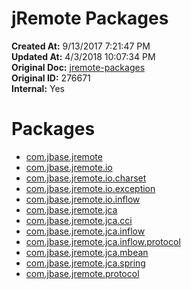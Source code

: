 # jRemote Packages

**Created At:** 9/13/2017 7:21:47 PM  
**Updated At:** 4/3/2018 10:07:34 PM  
**Original Doc:** [jremote-packages](https://docs.jbase.com/39719-archive/jremote-packages)  
**Original ID:** 276671  
**Internal:** Yes  


# Packages 

- [com.jbase.jremote](./../com.jbase.jremote)
- [com.jbase.jremote.io](./../com.jbase.jremote.io)
- [com.jbase.jremote.io.charset](./../com.jbase.jremote.io.charset)
- [com.jbase.jremote.io.exception](file:///C%3A/Users/coreyl/Desktop/jremote-docs/javadocs/com/jbase/jremote/io/exception/package-frame.html)
- [com.jbase.jremote.io.inflow](./../com.jbase.jremote.io.inflow)
- [com.jbase.jremote.jca](./../com.jbase.jremote.jca)
- [com.jbase.jremote.jca.cci](./../com.jbase.jremote.jca.cci)
- [com.jbase.jremote.jca.inflow](./../com.jbase.jremote.io.inflow)
- [com.jbase.jremote.jca.inflow.protocol](./../com.jbase.jremote.jca.inflow.protocol)
- [com.jbase.jremote.jca.mbean](./../com.jbase.jremote.jca.mbean)
- [com.jbase.jremote.jca.spring](./../com.jbase.jremote.jca.spring)
- [com.jbase.jremote.protocol](./../com.jbase.jremote.protocol)

